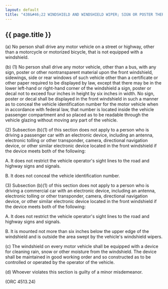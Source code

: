 ```yaml
---
layout: default
title: "438&#46;22 WINDSHIELD AND WINDSHIELD WIPER; SIGN OR POSTER THEREON."
---
```


{{ page.title }}
----------------

(a) No person shall drive any motor vehicle on a street or highway, other than a motorcycle or motorized bicycle, that is not equipped with a windshield.

(b) (1) No person shall drive any motor vehicle, other than a bus, with any sign, poster or other nontransparent material upon the front windshield, sidewings, side or rear windows of such vehicle other than a certificate or other paper required to be displayed by law, except that there may be in the lower left-hand or right-hand corner of the windshield a sign, poster or decal not to exceed four inches in height by six inches in width. No sign, poster or decal shall be displayed in the front windshield in such a manner as to conceal the vehicle identification number for the motor vehicle when in accordance with federal law, that number is located inside the vehicle passenger compartment and so placed as to be readable through the vehicle glazing without moving any part of the vehicle.

(2) Subsection (b)(1) of this section does not apply to a person who is driving a passenger car with an electronic device, including an antenna, electronic tolling or other transponder, camera, directional navigation device, or other similar electronic device located in the front windshield if the device meets both of the following:

  A. It does not restrict the vehicle operator's sight lines to the road and highway signs and signals.

  B. It does not conceal the vehicle identification number.

(3) Subsection (b)(1) of this section does not apply to a person who is driving a commercial car with an electronic device, including an antenna, electronic tolling or other transponder, camera, directional navigation device, or other similar electronic device located in the front windshield if the device meets both of the following:

  A. It does not restrict the vehicle operator's sight lines to the road and highway signs and signals.

  B. It is mounted not more than six inches below the upper edge of the windshield and is outside the area swept by the vehicle's windshield wipers.

(c) The windshield on every motor vehicle shall be equipped with a device for cleaning rain, snow or other moisture from the windshield. The device shall be maintained in good working order and so constructed as to be controlled or operated by the operator of the vehicle.

(d) Whoever violates this section is guilty of a minor misdemeanor. 

(ORC 4513.24)